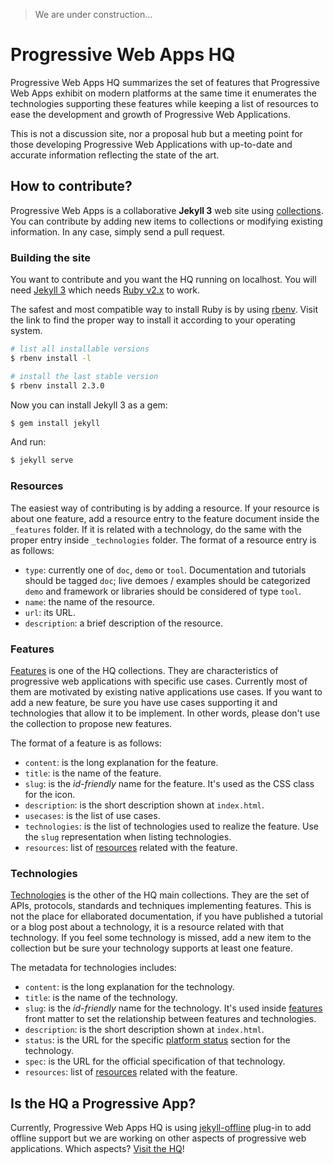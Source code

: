 > We are under construction&hellip;

# Progressive Web Apps HQ
Progressive Web Apps HQ summarizes the set of features that Progressive Web Apps exhibit on modern platforms at the same time it enumerates the technologies supporting these features while keeping a list of resources to ease the development and growth of Progressive Web Applications.

This is not a discussion site, nor a proposal hub but a meeting point for those developing Progressive Web Applications with up-to-date and accurate information reflecting the state of the art.

## How to contribute?
Progressive Web Apps is a collaborative **Jekyll 3** web site using [collections](http://jekyllrb.com/docs/collections/). You can contribute by adding new items to collections or modifying existing information. In any case, simply send a pull request.

### Building the site
You want to contribute and you want the HQ running on localhost. You will need [Jekyll 3](http://jekyllrb.com/docs/installation/#install-with-rubygems) which needs [Ruby v2.x](https://www.ruby-lang.org/) to work.

The safest and most compatible way to install Ruby is by using [rbenv](https://github.com/rbenv/rbenv#installation). Visit the link to find the proper way to install it according to your operating system.
```bash
# list all installable versions
$ rbenv install -l

# install the last stable version
$ rbenv install 2.3.0
```

Now you can install Jekyll 3 as a gem:
```bash
$ gem install jekyll
```

And run:
```bash
$ jekyll serve
```

### Resources
The easiest way of contributing is by adding a resource. If your resource is about one feature, add a resource entry to the feature document inside the `_features` folder. If it is related with a technology, do the same with the proper entry inside `_technologies` folder. The format of a resource entry is as follows:
  * `type`: currently one of `doc`, `demo` or `tool`. Documentation and tutorials should be tagged `doc`; live demoes / examples should be categorized `demo` and framework or libraries should be considered of type `tool`.
  * `name`: the name of the resource.
  * `url`: its URL.
  * `description`: a brief description of the resource.

### Features
[Features](https://github.com/mozilla/progressive-apps-hq/tree/gh-pages/_features) is one of the HQ collections. They are characteristics of progressive web applications with specific use cases. Currently most of them are motivated by existing native applications use cases. If you want to add a new feature, be sure you have use cases supporting it and technologies that allow it to be implement. In other words, please don't use the collection to propose new features.

The format of a feature is as follows:
  * `content`: is the long explanation for the feature.
  * `title`: is the name of the feature.
  * `slug`: is the _id-friendly_ name for the feature. It's used as the CSS class for the icon.
  * `description`: is the short description shown at `index.html`.
  * `usecases`: is the list of use cases.
  * `technologies`: is the list of technologies used to realize the feature. Use the `slug` representation when listing technologies.
  * `resources`: list of [resources](#resources) related with the feature.

### Technologies
[Technologies](https://github.com/mozilla/progressive-apps-hq/tree/gh-pages/_technologies) is the other of the HQ main collections. They are the set of APIs, protocols, standards and techniques implementing features. This is not the place for ellaborated documentation, if you have published a tutorial or a blog post about a technology, it is a resource related with that technology. If you feel some technology is missed, add a new item to the collection but be sure your technology supports at least one feature.

The metadata for technologies includes:
  * `content`: is the long explanation for the technology.
  * `title`: is the name of the technology.
  * `slug`: is the _id-friendly_ name for the technology. It's used inside [features](#features) front matter to set the relationship between features and technologies.
  * `description`: is the short description shown at `index.html`.
  * `status`: is the URL for the specific [platform status]() section for the technology.
  * `spec`: is the URL for the official specification of that technology.
  * `resources`: list of [resources](#resources) related with the feature.
  
## Is the HQ a Progressive App?
Currently, Progressive Web Apps HQ is using [jekyll-offline](https://github.com/mozilla/jekyll-offline) plug-in to add offline support but we are working on other aspects of progressive web applications. Which aspects? [Visit the HQ](http://mozilla.github.io/progressive-apps-hq/)!
